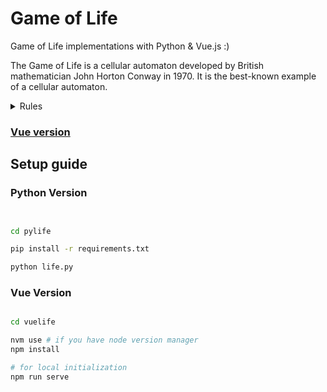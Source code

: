 # Game of Life

Game of Life implementations with Python & Vue.js :)

The Game of Life is a cellular automaton developed by British mathematician John Horton Conway in 1970. It is the best-known example of a cellular automaton.

<details>
  <summary> Rules </summary>

### For a space that is populated

- Each cell with one or no neighbors die;
- Each cell with four or more neighbors dies;
- Each cell with two or three neighbors survives.

### For a space that is empty or unpopulated

- Each cell with three neighbors becomes populated.

</details>

### [Vue version](https://felipesoaresfl.github.io/game-of-life/)

## Setup guide

### Python Version

```bash


cd pylife

pip install -r requirements.txt

python life.py
```
### Vue Version 

```bash

cd vuelife

nvm use # if you have node version manager
npm install

# for local initialization
npm run serve
```
